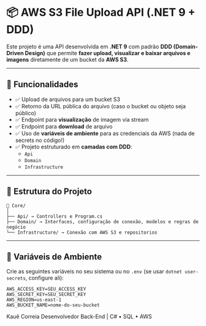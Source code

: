 # 📦 AWS S3 File Upload API (.NET 9 + DDD)

Este projeto é uma API desenvolvida em **.NET 9** com padrão **DDD (Domain-Driven Design)** que permite **fazer upload, visualizar e baixar arquivos e imagens** diretamente de um bucket da **AWS S3**.

---

## 🚀 Funcionalidades

- ✅ Upload de arquivos para um bucket S3
- ✅ Retorno da URL pública do arquivo (caso o bucket ou objeto seja público)
- ✅ Endpoint para **visualização** de imagem via stream
- ✅ Endpoint para **download** de arquivo
- ✅ Uso de **variáveis de ambiente** para as credenciais da AWS (nada de secrets no código!)
- ✅ Projeto estruturado em **camadas com DDD**:
  - `Api`
  - `Domain`
  - `Infrastructure`

---

## 🧱 Estrutura do Projeto

```
📁 Core/
│
├── Api/ → Controllers e Program.cs
├── Domain/ → Interfaces, configuração de conexão, modelos e regras de negócio
└── Infrastructure/ → Conexão com AWS S3 e repositorios
```

---

## 🔧 Variáveis de Ambiente

Crie as seguintes variáveis no seu sistema ou no `.env` (se usar `dotnet user-secrets`, configure ali):

```env
AWS_ACCESS_KEY=SEU_ACCESS_KEY
AWS_SECRET_KEY=SEU_SECRET_KEY
AWS_REGION=us-east-1
AWS_BUCKET_NAME=nome-do-seu-bucket
```

Kauê Correia
Desenvolvedor Back-End | C# • SQL • AWS